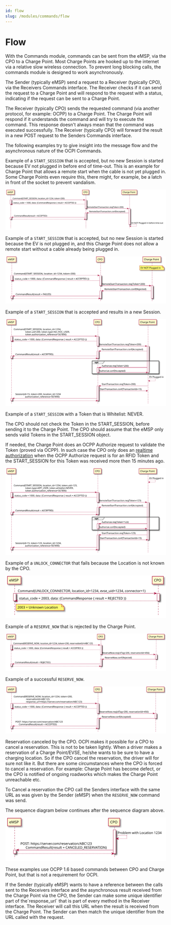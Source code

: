 ```yaml
---
id: flow
slug: /modules/commands/flow
---
```

# Flow

With the Commands module, commands can be sent from the eMSP, via the CPO to a Charge Point. Most Charge Points are
hooked up to the internet via a relative slow wireless connection. To prevent long blocking calls, the commands module
is designed to work asynchronously.

The Sender (typically eMSP) send a request to a Receiver (typically CPO), via the Receivers Commands interface. The
Receiver checks if it can send the request to a Charge Point and will respond to the request with a status, indicating
if the request can be sent to a Charge Point.

The Receiver (typically CPO) sends the requested command (via another protocol, for example: OCPP) to a Charge Point.
The Charge Point will respond if it understands the command and will try to execute the command. This response doesn't
always mean that the command was executed successfully. The Receiver (typically CPO) will forward the result in a new
POST request to the Senders Commands interface.

The following examples try to give insight into the message flow and the asynchronous nature of the OCPI Commands.

Example of a `START_SESSION` that is accepted, but no new Session is started because EV not plugged in before end of
time-out. This is an example for Charge Point that allows a remote start when the cable is not yet plugged in. Some
Charge Points even require this, there might, for example, be a latch in front of the socket to prevent vandalism.

![START_SESSION failed](../../images/command_start_session_timeout.svg)

Example of a `START_SESSION` that is accepted, but no new Session is started because the EV is not plugged in, and this
Charge Point does not allow a remote start without a cable already being plugged in.

![START_SESSION failed](../../images/command_start_session_no_cable.svg)

Example of a `START_SESSION` that is accepted and results in a new Session.

![START_SESSION successful](../../images/command_start_session_succesful.svg)

Example of a `START_SESSION` with a Token that is Whitelist: NEVER.

The CPO should not check the Token in the START_SESSION, before sending it to the Charge Point. The CPO should assume
that the eMSP only sends valid Tokens in the START_SESSION object.

If needed, the Charge Point does an OCPP Authorize request to validate the Token (proved via OCPP). In such case the CPO
only does an [realtime authorization](/06-modules/07-tokens/04-flow-and-lifecycle.md#real-time-authorization) when the
OCPP Authorize request is for an RFID Token and the START_SESSION for this Token was received more then 15 minutes ago.

![START_SESSION whitelist NEVER](../../images/command_start_session_whitelist_never.svg)

Example of a `UNLOCK_CONNECTOR` that fails because the Location is not known by the CPO.

![UNLOCK_CONNECTOR Unknown Location](../../images/command_unlock_unknow_location.svg)

Example of a `RESERVE_NOW` that is rejected by the Charge Point.

![RESERVE_NEW rejected by Charge Point](../../images/command_reservenow_rejected.svg)

Example of a successful `RESERVE_NOW`.

![Successful RESERVE_NOW](../../images/command_reservenow_successful.svg)

Reservation canceled by the CPO. OCPI makes it possible for a CPO to cancel a reservation. This is not to be taken
lightly. When a driver makes a reservation of a Charge Point/EVSE, he/she wants to be sure to have a charging location.
So if the CPO cancel the reservation, the driver will for sure not like it. But there are some circumstances where the
CPO is forced to cancel a reservation. For example: Charge Point has become defect, or the CPO is notified of ongoing
roadworks which makes the Charge Point unreachable etc.

To Cancel a reservation the CPO call the Senders interface with the same URL as was given by the Sender (eMSP) when the
`RESERVE_NOW` command was send.

The sequence diagram below continues after the sequence diagram above.

![Reservation canceled by the CPO](../../images/command_reservenow_canceled_by_cpo.svg)

These examples use OCPP 1.6 based commands between CPO and Charge Point, but that is not a requirement for OCPI.

If the Sender (typically eMSP) wants to have a reference between the calls sent to the Receivers interface and the
asynchronous result received from the Charge Point via the CPO, the Sender can make some unique identifier part of
the\`response_url\` that is part of every method in the Receiver interface. The Receiver will call this URL when the
result is received from the Charge Point. The Sender can then match the unique identifier from the URL called with the
request.
